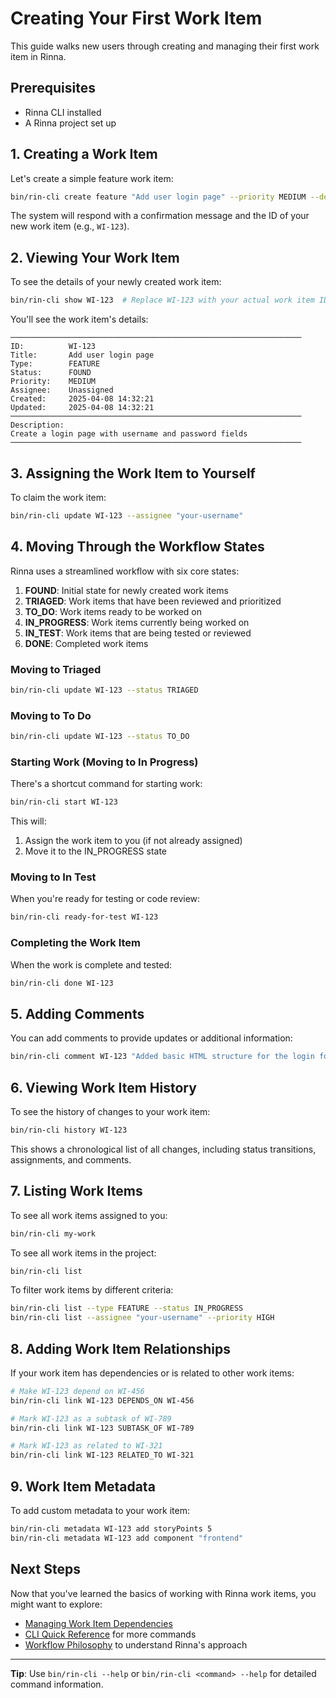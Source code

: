 # Creating Your First Work Item

This guide walks new users through creating and managing their first work item in Rinna.

## Prerequisites

- Rinna CLI installed
- A Rinna project set up

## 1. Creating a Work Item

Let's create a simple feature work item:

```bash
bin/rin-cli create feature "Add user login page" --priority MEDIUM --description "Create a login page with username and password fields"
```

The system will respond with a confirmation message and the ID of your new work item (e.g., `WI-123`).

## 2. Viewing Your Work Item

To see the details of your newly created work item:

```bash
bin/rin-cli show WI-123  # Replace WI-123 with your actual work item ID
```

You'll see the work item's details:

```
─────────────────────────────────────────────────────────────────
ID:          WI-123
Title:       Add user login page
Type:        FEATURE
Status:      FOUND
Priority:    MEDIUM
Assignee:    Unassigned
Created:     2025-04-08 14:32:21
Updated:     2025-04-08 14:32:21
─────────────────────────────────────────────────────────────────
Description:
Create a login page with username and password fields
─────────────────────────────────────────────────────────────────
```

## 3. Assigning the Work Item to Yourself

To claim the work item:

```bash
bin/rin-cli update WI-123 --assignee "your-username"
```

## 4. Moving Through the Workflow States

Rinna uses a streamlined workflow with six core states:

1. **FOUND**: Initial state for newly created work items
2. **TRIAGED**: Work items that have been reviewed and prioritized
3. **TO_DO**: Work items ready to be worked on
4. **IN_PROGRESS**: Work items currently being worked on
5. **IN_TEST**: Work items that are being tested or reviewed
6. **DONE**: Completed work items

### Moving to Triaged

```bash
bin/rin-cli update WI-123 --status TRIAGED
```

### Moving to To Do

```bash
bin/rin-cli update WI-123 --status TO_DO
```

### Starting Work (Moving to In Progress)

There's a shortcut command for starting work:

```bash
bin/rin-cli start WI-123
```

This will:
1. Assign the work item to you (if not already assigned)
2. Move it to the IN_PROGRESS state

### Moving to In Test

When you're ready for testing or code review:

```bash
bin/rin-cli ready-for-test WI-123
```

### Completing the Work Item

When the work is complete and tested:

```bash
bin/rin-cli done WI-123
```

## 5. Adding Comments

You can add comments to provide updates or additional information:

```bash
bin/rin-cli comment WI-123 "Added basic HTML structure for the login form"
```

## 6. Viewing Work Item History

To see the history of changes to your work item:

```bash
bin/rin-cli history WI-123
```

This shows a chronological list of all changes, including status transitions, assignments, and comments.

## 7. Listing Work Items

To see all work items assigned to you:

```bash
bin/rin-cli my-work
```

To see all work items in the project:

```bash
bin/rin-cli list
```

To filter work items by different criteria:

```bash
bin/rin-cli list --type FEATURE --status IN_PROGRESS
bin/rin-cli list --assignee "your-username" --priority HIGH
```

## 8. Adding Work Item Relationships

If your work item has dependencies or is related to other work items:

```bash
# Make WI-123 depend on WI-456
bin/rin-cli link WI-123 DEPENDS_ON WI-456

# Mark WI-123 as a subtask of WI-789
bin/rin-cli link WI-123 SUBTASK_OF WI-789

# Mark WI-123 as related to WI-321
bin/rin-cli link WI-123 RELATED_TO WI-321
```

## 9. Work Item Metadata

To add custom metadata to your work item:

```bash
bin/rin-cli metadata WI-123 add storyPoints 5
bin/rin-cli metadata WI-123 add component "frontend"
```

## Next Steps

Now that you've learned the basics of working with Rinna work items, you might want to explore:

- [Managing Work Item Dependencies](../user-guide/work-item-relationships.md)
- [CLI Quick Reference](../user-guide/rin-quick-reference.md) for more commands
- [Workflow Philosophy](../user-guide/workflow-philosophy.md) to understand Rinna's approach

---

**Tip**: Use `bin/rin-cli --help` or `bin/rin-cli <command> --help` for detailed command information.